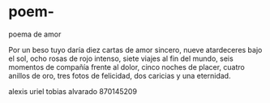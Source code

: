 # poem-
poema de amor

Por un beso tuyo daría
diez cartas de amor sincero,
nueve atardeceres bajo el sol,
ocho rosas de rojo intenso,
siete viajes al fin del mundo,
seis momentos de compañía frente al dolor,
cinco noches de placer,
cuatro anillos de oro,
tres fotos de felicidad,
dos caricias y
una eternidad.

alexis uriel tobias alvarado 870145209
